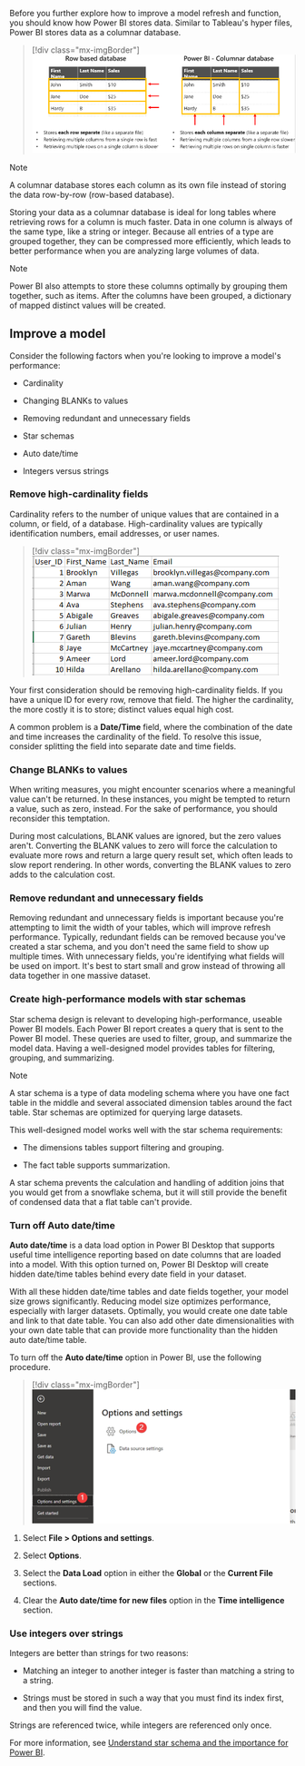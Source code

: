 Before you further explore how to improve a model refresh and function, you should know how Power BI stores data. Similar to Tableau's hyper files, Power BI stores data as a columnar database.

> [!div class="mx-imgBorder"]
> [![Screenshot of the row-based database and Power BI columnar database.](../media/row-database-columnar-database.png)](../media/row-database-columnar-database.png#lightbox)

> [!NOTE]
> A columnar database stores each column as its own file instead of storing the data row-by-row (row-based database).

Storing your data as a columnar database is ideal for long tables where retrieving rows for a column is much faster. Data in one column is always of the same type, like a string or integer. Because all entries of a type are grouped together, they can be compressed more efficiently, which leads to better performance when you are analyzing large volumes of data.

> [!NOTE]
> Power BI also attempts to store these columns optimally by grouping them together, such as items. After the columns have been grouped, a dictionary of mapped distinct values will be created.

## Improve a model

Consider the following factors when you're looking to improve a model's performance:

-   Cardinality

-   Changing BLANKs to values

-   Removing redundant and unnecessary fields

-   Star schemas

-   Auto date/time

-   Integers versus strings

### Remove high-cardinality fields

Cardinality refers to the number of unique values that are contained in a column, or field, of a database. High-cardinality values are typically identification numbers, email addresses, or user names.

> [!div class="mx-imgBorder"]
> [![An example of a data table column with high cardinality is a USERS table with a column named USER_ID.](../media/user-table.png)](../user-table/image.png#lightbox)

Your first consideration should be removing high-cardinality fields. If you have a unique ID for every row, remove that field. The higher the cardinality, the more costly it is to store; distinct values equal high cost.

A common problem is a **Date/Time** field, where the combination of the date and time increases the cardinality of the field. To resolve this issue, consider splitting the field into separate date and time fields.

### Change BLANKs to values

When writing measures, you might encounter scenarios where a meaningful value can't be returned. In these instances, you might be tempted to return a value, such as zero, instead. For the sake of performance, you should reconsider this temptation.

During most calculations, BLANK values are ignored, but the zero values aren't. Converting the BLANK values to zero will force the calculation to evaluate more rows and return a large query result set, which often leads to slow report rendering. In other words, converting the BLANK values to zero adds to the calculation cost.

### Remove redundant and unnecessary fields

Removing redundant and unnecessary fields is important because you're attempting to limit the width of your tables, which will improve refresh performance. Typically, redundant fields can be removed because you've created a star schema, and you don't need the same field to show up multiple times. With unnecessary fields, you're identifying what fields will be used on import. It's best to start small and grow instead of throwing all data together in one massive dataset.

### Create high-performance models with star schemas

Star schema design is relevant to developing high-performance, useable Power BI models. Each Power BI report creates a query that is sent to the Power BI model. These queries are used to filter, group, and summarize the model data. Having a well-designed model provides tables for filtering, grouping, and summarizing.

> [!NOTE]
> A star schema is a type of data modeling schema where you have one fact table in the middle and several associated dimension tables around the fact table. Star schemas are optimized for querying large datasets.

This well-designed model works well with the star schema requirements:

-   The dimensions tables support filtering and grouping.

-   The fact table supports summarization.

A star schema prevents the calculation and handling of addition joins that you would get from a snowflake schema, but it will still provide the benefit of condensed data that a flat table can't provide.

### Turn off Auto date/time

**Auto date/time** is a data load option in Power BI Desktop that supports useful time intelligence reporting based on date columns that are loaded into a model. With this option turned on, Power BI Desktop will create hidden date/time tables behind every date field in your dataset.

With all these hidden date/time tables and date fields together, your model size grows significantly. Reducing model size optimizes performance, especially with larger datasets. Optimally, you would create one date table and link to that date table. You can also add other date dimensionalities with your own date table that can provide more functionality than the hidden auto date/time table.

To turn off the **Auto date/time** option in Power BI, use the following procedure.

> [!div class="mx-imgBorder"]
> [![Screenshot of the options and settings used to turn off Auto date/time.](../media/file-options-and-settings.png)](../media/file-options-and-settings.png#lightbox)

1.  Select **File > Options and settings**.

1.  Select **Options**.

1.  Select the **Data Load** option in either the **Global** or the **Current File** sections.

1.  Clear the **Auto date/time for new files** option in the **Time intelligence** section.

### Use integers over strings

Integers are better than strings for two reasons:

- Matching an integer to another integer is faster than matching a string to a string.

- Strings must be stored in such a way that you must find its index first, and then you will find the value.

Strings are referenced twice, while integers are referenced only once.

For more information, see [Understand star schema and the importance for Power BI](https://docs.microsoft.com/power-bi/guidance/star-schema/?azure-portal=true). 
